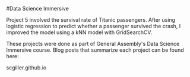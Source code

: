 #Data Science Immersive

Project 5 involved the survival rate of Titanic passengers. After using logistic
regression to predict whether a passenger survived the crash, I improved the model
using a kNN model with GridSearchCV.

These projects were done as part of General Assembly's Data Science Immersive
course. Blog posts that summarize each project can be found here:

scgiller.github.io
